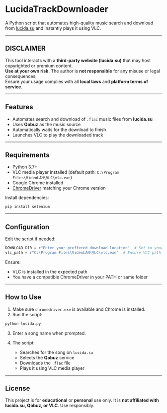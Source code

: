 #  LucidaTrackDownloader

A Python script that automates high-quality music search and download from [lucida.su](https://lucida.su) and instantly plays it using VLC.

---

##  DISCLAIMER

This tool interacts with a **third-party website (lucida.su)** that may host copyrighted or premium content.  
**Use at your own risk.** The author is **not responsible** for any misuse or legal consequences.  
Ensure your usage complies with all **local laws** and **platform terms of service**.

---

##  Features

- Automates search and download of `.flac` music files from **lucida.su**
- Uses **Qobuz** as the music source
- Automatically waits for the download to finish
- Launches VLC to play the downloaded track

---

##  Requirements

- Python 3.7+
- VLC media player installed (default path: `C:\Program Files\VideoLAN\VLC\vlc.exe`)
- Google Chrome installed
- [ChromeDriver](https://sites.google.com/chromium.org/driver/) matching your Chrome version

Install dependencies:

```bash
pip install selenium
````

---

##  Configuration

Edit the script if needed:

```python
DOWNLOAD_DIR = r"Enter your preffered download location"  # Set to your preferred download folder
vlc_path = r"C:\Program Files\VideoLAN\VLC\vlc.exe"  # Ensure VLC path is correct
```

Ensure:

* VLC is installed in the expected path
* You have a compatible ChromeDriver in your PATH or same folder

---

##  How to Use

1. Make sure `chromedriver.exe` is available and Chrome is installed.
2. Run the script:

```bash
python lucida.py
```

3. Enter a song name when prompted.
4. The script:

   * Searches for the song on `lucida.su`
   * Selects the **Qobuz** service
   * Downloads the `.flac` file
   * Plays it using VLC media player

---

##  License

This project is for **educational** or **personal** use only.
It is **not affiliated with lucida.su, Qobuz, or VLC**.
Use responsibly.

